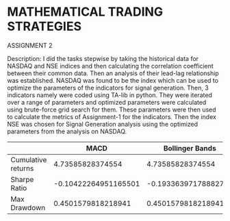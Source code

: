 
#
# MATHEMATICAL TRADING STRATEGIES

ASSIGNMENT 2

Description: I did the tasks stepwise by taking the historical data for NASDAQ and NSE indices and then calculating the correlation coefficient between their common data. Then an analysis of their lead-lag relationship was established. NASDAQ was found to be the index which can be used to optimize the parameters of the indicators for signal generation. Then, 3 indicators namely were coded using TA-lib in python. They were iterated over a range of parameters and optimized parameters were calculated using brute-force grid search for them. These parameters were then used to calculate the metrics of Assignment-1 for the indicators. Then the index NSE was chosen for Signal Generation analysis using the optimized parameters from the analysis on NASDAQ. 

  
   
|   |MACD|Bollinger Bands|Keltner Channels|
 |---|---|---|---|
 |Cumulative returns|4.73585828374554|4.73585828374554|4.73585828374554|
 | Sharpe Ratio|-0.10422264951165501|-0.19336397178882714|-0.22638524681201094|
 | Max Drawdown|0.4501579818218941|0.4501579818218941|0.4501579818218941|||
 
 
